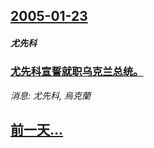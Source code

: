 ## [2005-01-23](/news/2005/01/23/index.md)

##### 尤先科
### [ 尤先科宣誓就职乌克兰总统。](/news/2005/01/23/尤先科宣誓就职乌克兰总统.md)
_消息: 尤先科, 烏克蘭_

## [前一天...](/news/2005/01/22/index.md)

